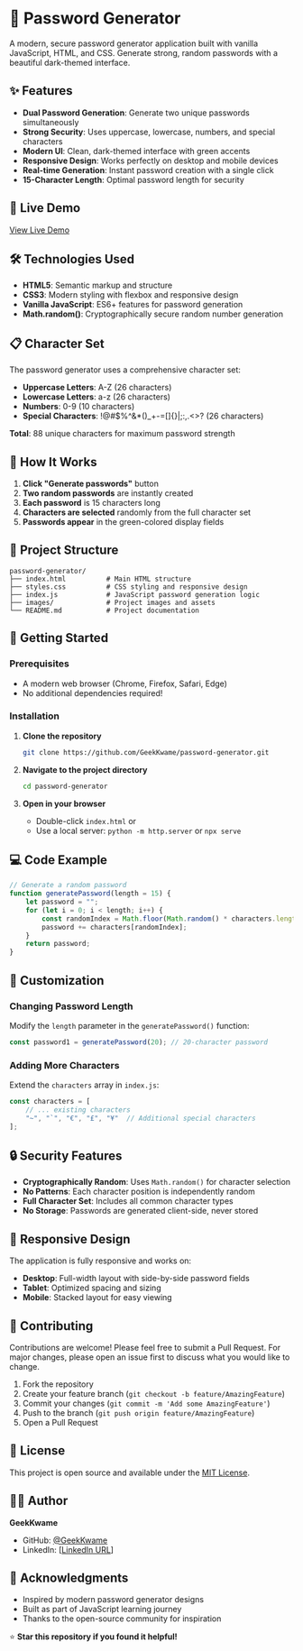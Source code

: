 # 🔐 Password Generator

A modern, secure password generator application built with vanilla JavaScript, HTML, and CSS. Generate strong, random passwords with a beautiful dark-themed interface.

## ✨ Features

- **Dual Password Generation**: Generate two unique passwords simultaneously
- **Strong Security**: Uses uppercase, lowercase, numbers, and special characters
- **Modern UI**: Clean, dark-themed interface with green accents
- **Responsive Design**: Works perfectly on desktop and mobile devices
- **Real-time Generation**: Instant password creation with a single click
- **15-Character Length**: Optimal password length for security

## 🚀 Live Demo

[View Live Demo](https://22password-generator.netlify.app/) 

## 🛠️ Technologies Used

- **HTML5**: Semantic markup and structure
- **CSS3**: Modern styling with flexbox and responsive design
- **Vanilla JavaScript**: ES6+ features for password generation
- **Math.random()**: Cryptographically secure random number generation

## 📋 Character Set

The password generator uses a comprehensive character set:

- **Uppercase Letters**: A-Z (26 characters)
- **Lowercase Letters**: a-z (26 characters)
- **Numbers**: 0-9 (10 characters)
- **Special Characters**: !@#$%^&*()_+-=[]{}|;:,.<>? (26 characters)

**Total**: 88 unique characters for maximum password strength

## 🎯 How It Works

1. **Click "Generate passwords"** button
2. **Two random passwords** are instantly created
3. **Each password** is 15 characters long
4. **Characters are selected** randomly from the full character set
5. **Passwords appear** in the green-colored display fields

## 📁 Project Structure

```
password-generator/
├── index.html          # Main HTML structure
├── styles.css          # CSS styling and responsive design
├── index.js            # JavaScript password generation logic
├── images/             # Project images and assets
└── README.md           # Project documentation
```

## 🚀 Getting Started

### Prerequisites
- A modern web browser (Chrome, Firefox, Safari, Edge)
- No additional dependencies required!

### Installation

1. **Clone the repository**
   ```bash
   git clone https://github.com/GeekKwame/password-generator.git
   ```

2. **Navigate to the project directory**
   ```bash
   cd password-generator
   ```

3. **Open in your browser**
   - Double-click `index.html` or
   - Use a local server: `python -m http.server` or `npx serve`

## 💻 Code Example

```javascript
// Generate a random password
function generatePassword(length = 15) {
    let password = "";
    for (let i = 0; i < length; i++) {
        const randomIndex = Math.floor(Math.random() * characters.length);
        password += characters[randomIndex];
    }
    return password;
}
```

## 🎨 Customization

### Changing Password Length
Modify the `length` parameter in the `generatePassword()` function:

```javascript
const password1 = generatePassword(20); // 20-character password
```

### Adding More Characters
Extend the `characters` array in `index.js`:

```javascript
const characters = [
    // ... existing characters
    "~", "`", "€", "£", "¥"  // Additional special characters
];
```

## 🔒 Security Features

- **Cryptographically Random**: Uses `Math.random()` for character selection
- **No Patterns**: Each character position is independently random
- **Full Character Set**: Includes all common character types
- **No Storage**: Passwords are generated client-side, never stored

## 📱 Responsive Design

The application is fully responsive and works on:
- **Desktop**: Full-width layout with side-by-side password fields
- **Tablet**: Optimized spacing and sizing
- **Mobile**: Stacked layout for easy viewing

## 🤝 Contributing

Contributions are welcome! Please feel free to submit a Pull Request. For major changes, please open an issue first to discuss what you would like to change.

1. Fork the repository
2. Create your feature branch (`git checkout -b feature/AmazingFeature`)
3. Commit your changes (`git commit -m 'Add some AmazingFeature'`)
4. Push to the branch (`git push origin feature/AmazingFeature`)
5. Open a Pull Request

## 📄 License

This project is open source and available under the [MIT License](LICENSE).

## 👨‍💻 Author

**GeekKwame**
- GitHub: [@GeekKwame](https://github.com/GeekKwame)
- LinkedIn: [[LinkedIn URL](https://gh.linkedin.com/in/edmund-blessing)]

## 🙏 Acknowledgments

- Inspired by modern password generator designs
- Built as part of JavaScript learning journey
- Thanks to the open-source community for inspiration

⭐ **Star this repository if you found it helpful!**

